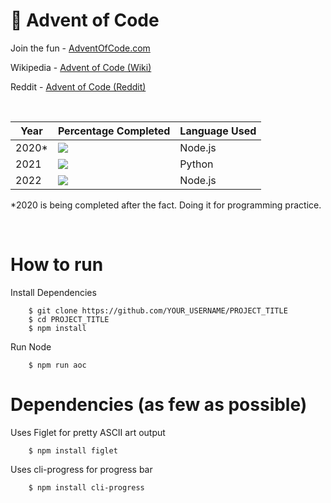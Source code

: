 # 🎄 Advent of Code

Join the fun - <a href="https://adventofcode.com/">AdventOfCode.com</a>

Wikipedia - <a href="https://en.wikipedia.org/wiki/Advent_of_Code">Advent of Code (Wiki)</a>

Reddit - <a href="https://www.reddit.com/r/adventofcode/">Advent of Code (Reddit)</a>

<br>

<!-- https://github.com/gepser/markdown-progress -->
| Year            | Percentage Completed              | Language Used           |
| --------------- | --------------------------------- | ----------------------- |
| 2020*           | ![](https://geps.dev/progress/12) | Node.js                 |
| 2021            | ![](https://geps.dev/progress/12) | Python                  |
| 2022            | ![](https://geps.dev/progress/10) | Node.js                 |

*2020 is being completed after the fact.  Doing it for programming practice. 

<br>

# How to run


Install Dependencies
```
    $ git clone https://github.com/YOUR_USERNAME/PROJECT_TITLE
    $ cd PROJECT_TITLE
    $ npm install
```

Run Node
```
    $ npm run aoc
```

# Dependencies (as few as possible)


Uses Figlet for pretty ASCII art output
```
    $ npm install figlet
```

Uses cli-progress for progress bar
```
    $ npm install cli-progress
```